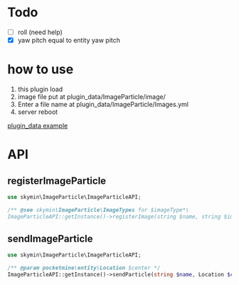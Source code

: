 # Todo
- [ ] roll (need help)
- [x] yaw pitch equal to entity yaw pitch

# how to use
1. this plugin load
2. image file put at plugin_data/ImageParticle/image/
3. Enter a file name at plugin_data/ImageParticle/Images.yml
4. server reboot

[plugin_data example](https://github.com/sky-min/ImageToParticle/tree/master/example)

# API
## registerImageParticle
```php
use skymin\ImageParticle\ImageParticleAPI;

/** @see skymin\ImageParticle\ImageTypes for $imageType*\
ImageParticleAPI::getInstance()->registerImage(string $name, string $imageFile, int $imageType);
```

## sendImageParticle
```php
use skymin\ImageParticle\ImageParticleAPI;

/** @param pocketmine\entity\Location $center */
ImageParticleAPI::getInstance()->sendParticle(string $name, Location $center, int $count, float $unit, bool $asyncEncode);
```
